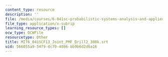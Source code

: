 ```yaml
---
content_type: resource
description: ''
file: /media/courses/6-041sc-probabilistic-systems-analysis-and-applied-probability-fall-2013/566055a954f9dc704086bb9b6d2d6a16_MIT6_041SCF13_Joint_PMF_Drill2_300k.srt
file_type: application/x-subrip
learning_resource_types: []
ocw_type: OCWFile
resourcetype: Other
title: MIT6_041SCF13_Joint_PMF_Drill2_300k.srt
uid: 566055a9-54f9-dc70-4086-bb9b6d2d6a16
---
```

